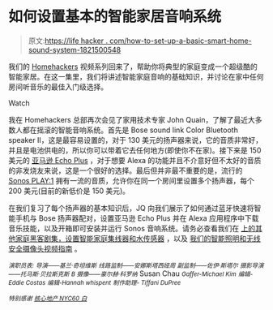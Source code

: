 # 如何设置基本的智能家居音响系统

> 原文:[https://life hacker . com/how-to-set-up-a-basic-smart-home-sound-system-1821500548](https://lifehacker.com/how-to-set-up-a-basic-smart-home-sound-system-1821500548)

我们的 [Homehackers](https://lifehacker.com/tag/homehackers#_ga=2.108937921.238213999.1513610342-27973805.1434581949) 视频系列回来了，帮助你将典型的家庭变成一个超级酷的智能家居。在这一集里，我们将讲述智能家庭音响的基础知识，并讨论在家中任何房间听音乐的最佳入门级选择。

Watch

我在 Homehackers 总部再次会见了家用技术专家 John Quain，了解了最近大多数人都在摇滚的智能音响系统。首先是 Bose sound link Color Bluetooth speaker II，这是最容易设置的，对于 130 美元的扬声器来说，它的音质非常好，并且是电池供电的，所以你可以带着它去任何地方(即使你不在家)。接下来是 150 美元的 [亚马逊 Echo Plus](https://www.amazon.com/all-new-amazon-echo-plus-speaker-with-smart-home-hub-silver/dp/B06XB29FPF?asc_campaign=InlineText&asc_refurl=https://lifehacker.com/how-to-set-up-a-basic-smart-home-sound-system-1821500548&asc_source=&tag=kinjalifehackerlink-20) ，对于想要 Alexa 的功能并且不介意好但不太好的音质的非发烧友来说，这是一个很好的选择。最后但并非最不重要的是，流行的 [Sonos PLAY:1](https://www.sonos.com/en-us/shop/play1.html) 拥有一流的音质，允许你在同一个房间里设置多个扬声器，每个 200 美元(目前的新低价是 150 美元)。

在我们复习了每个扬声器的基本知识后，JQ 向我们展示了如何通过蓝牙快速将智能手机与 Bose 扬声器配对，设置亚马逊 Echo Plus 并在 Alexa 应用程序中下载音乐技能，以及开箱即可安装并运行 Sonos 音响系统。请务必查看我们在 [上的其他家庭黑客剧集，设置智能家庭集线器和水传感器](https://lifehacker.com/how-to-set-up-a-smart-home-hub-and-water-sensor-1821097747) ，以及 [我们的智能照明和无线安全摄像头视频指南](https://lifehacker.com/how-to-set-up-smart-lighting-and-wireless-security-came-1821330274#_ga=2.143017462.238213999.1513610342-27973805.1434581949) 。

<small>*演职员表:*</small>
<small>*导演——基兰·奇坦维斯*</small>
<small>*线路监制——安娜斯塔西娅周*</small>
<small>*副监制——佐伊·斯塔尔*</small>
<small>*摄影导演——托马斯·贝拉斯克斯*</small>
<small>*B 摄像——豪尔赫·科罗纳*</small>
Susan Chau
<small>*Gaffer-Michael Kim*</small>
<small>*编辑-Eddie Costas*</small>
<small>*编辑-Hannah whispent*</small>
<small>*制作助理- Tiffani DuPree*</small>

<small>*特别感谢*</small> [<small>*核心地产 NYC*</small>](https://corenyc.com/)<small></small>*[<small>*60 白*</small>](http://60white.com/)*